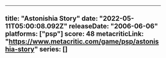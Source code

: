
---
title: "Astonishia Story"
date: "2022-05-11T05:00:08.092Z"
releaseDate: "2006-06-06"
platforms: ["psp"]
score: 48
metacriticLink: "https://www.metacritic.com/game/psp/astonishia-story"
series: []
---
